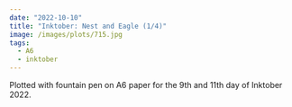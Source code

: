 ```yaml
---
date: "2022-10-10"
title: "Inktober: Nest and Eagle (1/4)"
image: /images/plots/715.jpg
tags:
  - A6
  - inktober
---
```


Plotted with fountain pen on A6 paper for the 9th and 11th day of Inktober 2022.
